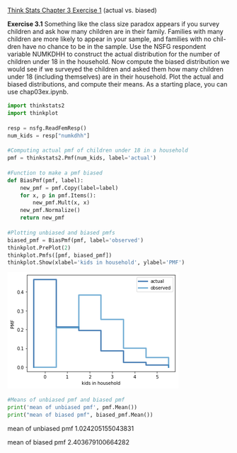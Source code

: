 [Think Stats Chapter 3 Exercise 1](http://greenteapress.com/thinkstats2/html/thinkstats2004.html#toc31) (actual vs. biased)

**Exercise 3.1** Something like the class size paradox appears if you survey children and ask how many children are in their family. Families with many children are more likely to appear in your sample, and families with no chil- dren have no chance to be in the sample.
Use the NSFG respondent variable NUMKDHH to construct the actual distribution for the number of children under 18 in the household.
Now compute the biased distribution we would see if we surveyed the children and asked them how many children under 18 (including themselves) are in their household.
Plot the actual and biased distributions, and compute their means. As a starting place, you can use chap03ex.ipynb.

```python
import thinkstats2
import thinkplot

resp = nsfg.ReadFemResp()
num_kids = resp["numkdhh"]

#Computing actual pmf of children under 18 in a household
pmf = thinkstats2.Pmf(num_kids, label='actual') 

#Function to make a pmf biased
def BiasPmf(pmf, label):
    new_pmf = pmf.Copy(label=label)
    for x, p in pmf.Items(): 
        new_pmf.Mult(x, x)
    new_pmf.Normalize() 
    return new_pmf
    
#Plotting unbiased and biased pmfs
biased_pmf = BiasPmf(pmf, label='observed') 
thinkplot.PrePlot(2)
thinkplot.Pmfs([pmf, biased_pmf]) 
thinkplot.Show(xlabel='kids in household', ylabel='PMF')
```
<img src="https://github.com/futureofmaya/dsp/blob/master/3.1image.png">

```python
#Means of unbiased pmf and biased pmf
print('mean of unbiased pmf', pmf.Mean())
print("mean of biased pmf", biased_pmf.Mean())
```
mean of unbiased pmf 1.024205155043831

mean of biased pmf 2.403679100664282
